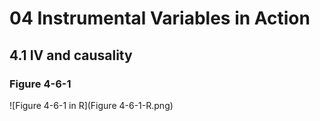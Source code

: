# 04 Instrumental Variables in Action
## 4.1 IV and causality

### Figure 4-6-1

![Figure 4-6-1 in R](Figure 4-6-1-R.png)
